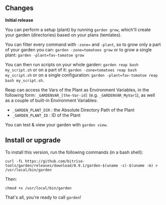 ## Changes

**Initial release**

You can perform a setup (plant) by running `garden grow`,
which'll create your garden (directories) based on your plans (temlates).

You can filter every command with `-zone=` and `-plant`, so to grow
only a part of your garden you can: `garden -zone=tomatoes grow`
or to grow a single plant: `garden -plant=fav-tomatoe grow`

You can then run scripts on your whole garden: `garden reap bash my_script.sh`
or on a part of it: `garden -zone=tomatoes reap bash my_script.sh`
or on a single configuration: `garden -plant=fav-tomatoe reap bash my_script.sh`.

Reap can access the Vars of the Plant as Environment Variables,
in the following form: `_GARDENVAR_[the-Var-id]` (e.g. `_GARDENVAR_MyVar1`),
as well as a couple of built-in Environment Variables:

* `_GARDEN_PLANT_DIR` : the Absolute Directory Path of the Plant
* `_GARDEN_PLANT_ID` : ID of the Plant

You can test & view your garden with `garden view`.


## Install or upgrade

To install this version, run the following commands (in a bash shell):

```
curl -fL https://github.com/bitrise-tools/garden/releases/download/0.9.1/garden-$(uname -s)-$(uname -m) > /usr/local/bin/garden
```

Then:

```
chmod +x /usr/local/bin/garden
```

That's all, you're ready to call `garden`!
